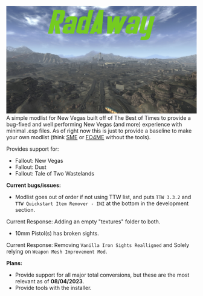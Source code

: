 ![RadAway](https://github.com/Biblioklept/radaway/blob/main/img/radaway.png)
A simple modlist for New Vegas built off of The Best of Times to provide a bug-fixed and well performing New Vegas (and more) experience with minimal .esp files. As of right now this is just to provide a baseline to make your own modlist (think [SME](https://thephoenixflavour.com/skyrim-se/sme/) or [FO4ME](https://github.com/GozerBlackCat/FO4ME) without the tools).

Provides support for:
- Fallout: New Vegas
- Fallout: Dust
- Fallout: Tale of Two Wastelands

__Current bugs/issues:__
- Modlist goes out of order if not using TTW list, and puts `TTW 3.3.2` and `TTW Quickstart Item Remover - INI` at the bottom in the development section.

Current Response: Adding an empty "textures" folder to both.
- 10mm Pistol(s) has broken sights.

Current Response: Removing `Vanilla Iron Sights Realligned` and Solely relying on `Weapon Mesh Improvement Mod`.

__Plans:__
- Provide support for all major total conversions, but these are the most relevant as of __08/04/2023__.
- Provide tools with the installer.
